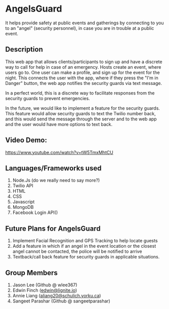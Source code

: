 # AngelsGuard
It helps provide safety at public events and gatherings by connecting to you to an "angel" (security personnel), in case you are in trouble at a public event. 

## Description
This web app that allows clients/participants to sign up and have a discrete way to call for help in case of an emergency. Hosts create an event, where users go to. One user can make a profile, and sign up for the event for the night. This connects the user with the app, where if they press the "I'm in Danger" button, the web app notifies the security guards via text message.

In a perfect world, this is a discrete way to facilitate responses from the security guards to prevent emergencies.

In the future, we would like to implement a feature for the security guards. This feature would allow security guards to text the Twilio number back, and this would send the message through the server and to the web app and the user would have more options to text back.

## Video Demo:
https://www.youtube.com/watch?v=tW5TmxMhtCU

## Languages/Frameworks used
1. Node.Js (do we really need to say more?)
2. Twilio API 
3. HTML
4. CSS
5. Javascript
6. MongoDB 
7. Facebook Login API()

## Future Plans for AngelsGuard
1. Implement Facial Recognition and GPS Tracking to help locate guests
2. Add a feature in which if an angel in the event location or the closest angel cannot be contacted, the police will be notified to arrive
3. Textback/call back feature for security guards in applicable situations. 

## Group Members
1. Jason Lee (Github @ wlee367)
2. Edwin Finch (edwin@lignite.io)
3. Annie Liang (aliang20@schulich.yorku.ca)
4. Sangeet Parashar (Github @ sangeetparashar)
